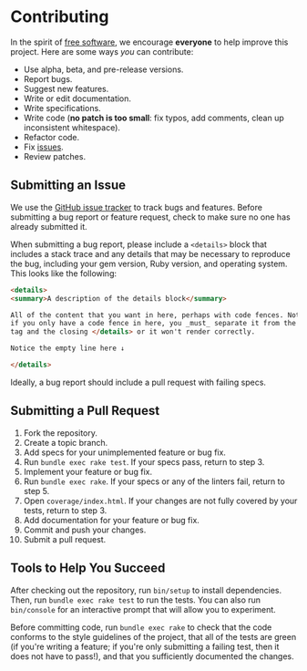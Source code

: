 # Contributing

In the spirit of [free software](http://www.fsf.org/licensing/essays/free-sw.html), we encourage **everyone** to help improve this project. Here are some ways _you_ can contribute:

* Use alpha, beta, and pre-release versions.
* Report bugs.
* Suggest new features.
* Write or edit documentation.
* Write specifications.
* Write code (**no patch is too small**: fix typos, add comments, clean up inconsistent whitespace).
* Refactor code.
* Fix [issues].
* Review patches.

[issues]: https://github.com/michaelherold/is_email/issues

## Submitting an Issue

We use the [GitHub issue tracker][issues] to track bugs and features. Before submitting a bug report or feature request, check to make sure no one has already submitted it.

When submitting a bug report, please include a `<details>` block that includes a stack trace and any details that may be necessary to reproduce the bug, including your gem version, Ruby version, and operating system. This looks like the following:

```markdown
<details>
<summary>A description of the details block</summary>

All of the content that you want in here, perhaps with code fences. Note that
if you only have a code fence in here, you _must_ separate it from the <summary>
tag and the closing </details> or it won't render correctly.

Notice the empty line here ↓

</details>
```

Ideally, a bug report should include a pull request with failing specs.

## Submitting a Pull Request

1. Fork the repository.
2. Create a topic branch.
3. Add specs for your unimplemented feature or bug fix.
4. Run `bundle exec rake test`. If your specs pass, return to step 3.
5. Implement your feature or bug fix.
6. Run `bundle exec rake`. If your specs or any of the linters fail, return to step 5.
7. Open `coverage/index.html`. If your changes are not fully covered by your tests, return to step 3.
8. Add documentation for your feature or bug fix.
9. Commit and push your changes.
10. Submit a pull request.

## Tools to Help You Succeed

After checking out the repository, run `bin/setup` to install dependencies. Then, run `bundle exec rake test` to run the tests. You can also run `bin/console` for an interactive prompt that will allow you to experiment.

Before committing code, run `bundle exec rake` to check that the code conforms to the style guidelines of the project, that all of the tests are green (if you're writing a feature; if you're only submitting a failing test, then it does not have to pass!), and that you sufficiently documented the changes.
